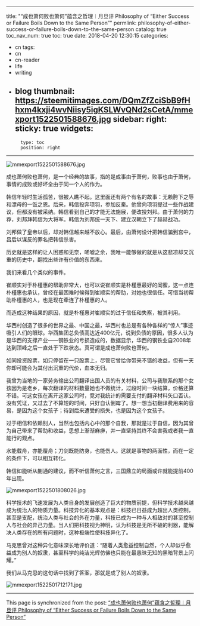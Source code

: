 
---
title: "“成也萧何败也萧何”蕴含之哲理︱月旦评 Philosophy of “Either Success or Failure Boils Down to the Same Person”"
permlink: philosophy-of-either-success-or-failure-boils-down-to-the-same-person
catalog: true
toc_nav_num: true
toc: true
date: 2018-04-20 12:30:15
categories:
- cn
tags:
- cn
- cn-reader
- life
- writing
- blog
thumbnail: https://steemitimages.com/DQmZfZciSbB9fHhxm4kxji4wvNiisy5igKSLWvQNd2sCetA/mmexport1522501588676.jpg
sidebar:
    right:
        sticky: true
widgets:
    -
        type: toc
        position: right
---


![mmexport1522501588676.jpg](https://steemitimages.com/DQmZfZciSbB9fHhxm4kxji4wvNiisy5igKSLWvQNd2sCetA/mmexport1522501588676.jpg)


成也萧何败也萧何，是一个经典的故事，指的是成事由于萧何，败事也由于萧何，事情的成败或好坏全由于同一个人的作为。

韩信年轻时生活孤苦，很被人瞧不起。这里面还有两个有名的故事：无赖胯下之辱和漂母的一饭之恩。后来，韩信投奔项羽，参加反秦。他曾向项羽提过一些作战建议，但都没有被采纳。韩信看到自己的才能无法施展，便改投刘邦。由于萧何的力荐，刘邦拜韩信为大将军。韩信为刘邦统一天下、建立汉朝立下了赫赫战功。

刘邦做了皇帝以后，却对韩信越来越不放心。最后，由萧何设计把韩信骗到宫中，吕后以谋反的罪名把韩信杀害。

历史就是这样的让人困惑和无奈，唏嘘之余，我唯一能够做的就是从这悲凉却又沉重的历史中，翻找出些许有价值的东西来。

我们来看几个类似的事件。

崔顺实对于朴槿惠的帮助非常大，也可以说崔顺实是朴槿惠最好的闺蜜，这一点连朴槿惠也承认，曾经在最困难时候得到崔顺实的帮助，对她也很信任。可惜当初帮助朴槿惠的人，也是现在牵连了朴槿惠的人。

而造成这种结果的原因，就是朴槿惠对崔顺实的过于信任和失察，被其利用。

华西村创造了很多的世界之最、中国之最，华西村也总是有各种各样的“惊人”事迹吸引人们的眼球。华西集团总负债高达近400亿元，说到负债的原因，很多人认为是华西的支撑产业——钢铁业的亏损造成的，数据显示，华西的钢铁业自2008年达到顶峰之后一直处于下跌状态。真可谓是成也萧何败也萧何。

如同投资股票，如只停留在一只股票上，尽管它曾给你带来不错的收益，但有一天你却可能会为其付出沉重的代价，血本无归。

我曾为当地的一家劳务输出公司翻译出国人员的有关材料，公司与我联系的那个女孩因为是老乡，每次翻译的材料数量她也不做统计，过段时间一块结算，价格还算不错。可这女孩在离开这家公司时，竞对我统计的需要支付的翻译材料矢口否认。没有凭证，又过去了不算短的时间，只好自认倒霉了。想一想当初翻译费用来的容易，是因为这个女孩子；待到后来遭受的损失，也是因为这个女孩子。

过于相信和依赖别人，当然也包括内心中的那个自我，那就是过于自信，因为其曾为自己带来了帮助和收益，思想上渐渐麻痹，并一直坚持其终不会害我或者我一直能行的观点。

水能载舟，亦能覆舟；刀剑既能防身，也能伤人。这就是事物的两面性，而在一定的条件下，可以相互转化。

韩信如能听从蒯通的建议，而不听信萧何之言，三国鼎立的局面或许就能提前400年出现。

![mmexport1522501808026.jpg](https://steemitimages.com/DQmeTB59vbxBcRrtFoAKGPLm4vd9qJVgoTtx3EdUow1571F/mmexport1522501808026.jpg)



科学技术的飞速发展为人类自身的发展创造了巨大的物质前提，但科学技术越来越成为统治人的物质力量。科技异化的基本观点是：科技已日益成为超出人类控制，甚至是支配，统治人类与社会的外在力量，科技已成为一种与人相敌对的甚至控制人与社会的异己力量。当人们把科技视为神明，认为科技是无所不破的利器，能解决人类存在的所有问题时，这种极端性使科技异化了。

马克思曾对这种异化意味深长地评价道：“随着人类愈益控制自然，个人却似乎愈益成为别人的奴隶，甚至科学的纯洁光辉仿佛也只能在最愚昧无知的黑暗背景上闪耀。” 

我们从马克思的这句话中找到了答案，那就是成了别人的奴隶。

![mmexport1522501712171.jpg](https://steemitimages.com/DQmSfcoTb9iGwxZXxdmiUv4Sa47C6BiyRYq6bB587ydrBS6/mmexport1522501712171.jpg)

- - -

This page is synchronized from the post: [“成也萧何败也萧何”蕴含之哲理︱月旦评 Philosophy of “Either Success or Failure Boils Down to the Same Person”](https://steemit.com/@bring/philosophy-of-either-success-or-failure-boils-down-to-the-same-person)
